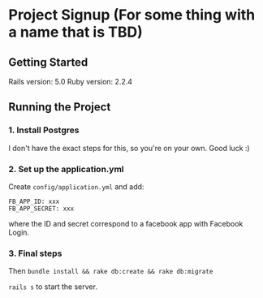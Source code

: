 # Project Signup (For some thing with a name that is TBD)

## Getting Started
Rails version: 5.0
Ruby version: 2.2.4

## Running the Project

### 1. Install Postgres
I don't have the exact steps for this, so you're on your own. Good luck :)

### 2. Set up the application.yml
Create `config/application.yml` and add:
```
FB_APP_ID: xxx
FB_APP_SECRET: xxx
```
where the ID and secret correspond to a facebook app with Facebook Login.

### 3. Final steps
Then `bundle install && rake db:create && rake db:migrate`

`rails s` to start the server.
